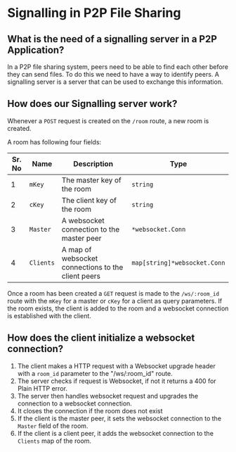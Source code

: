 # Signalling in P2P File Sharing

## What is the need of a signalling server in a P2P Application?

In a P2P file sharing system, peers need to be able to find each other before they can send files. To do this we need to have a way to identify peers. A signalling server is a server that can be used to exchange this information.

## How does our Signalling server work?

Whenever a `POST` request is created on the `/room` route, a new room is created.

A room has following four fields:

| Sr. No | Name      | Description                                        | Type                         |
| ------ | --------- | -------------------------------------------------- | ---------------------------- |
| 1      | `mKey`    | The master key of the room                         | `string`                     |
| 2      | `cKey`    | The client key of the room                         | `string`                     |
| 3      | `Master`  | A websocket connection to the master peer          | `*websocket.Conn`            |
| 4      | `Clients` | A map of websocket connections to the client peers | `map[string]*websocket.Conn` |

Once a room has been created a `GET` request is made to the `/ws/:room_id` route with the `mKey` for a master or `cKey` for a client as query parameters. If the room exists, the client is added to the room and a websocket connection is established with the client.

## How does the client initialize a websocket connection?

1. The client makes a HTTP request with a Websocket upgrade header with a `room_id` parameter to the  "/ws/:room_id" route.
2. The server checks if request is Websocket, if not it returns a 400 for Plain HTTP error.
3. The server then handles websocket request and upgrades the connection to a websocket connection.
4. It closes the connection if the room does not exist
5. If the client is the master peer, it sets the websocket connection to the `Master` field of the room.
6. If the client is a client peer, it adds the websocket connection to the `Clients` map of the room.

